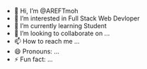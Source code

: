- 👋 Hi, I’m @AREFTmoh
- 👀 I’m interested in Full Stack Web Devloper
- 🌱 I’m currently learning Student
- 💞️ I’m looking to collaborate on ...
- 📫 How to reach me ...
- 😄 Pronouns: ...
- ⚡ Fun fact: ...

<!---
AREFTmoh/AREFTmoh is a ✨ special ✨ repository because its `README.md` (this file) appears on your GitHub profile.
You can click the Preview link to take a look at your changes.
--->
